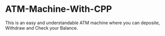 # ATM-Machine-With-CPP
This is an easy and understandable ATM machine where you can deposite, Withdraw and Check your Balance.
